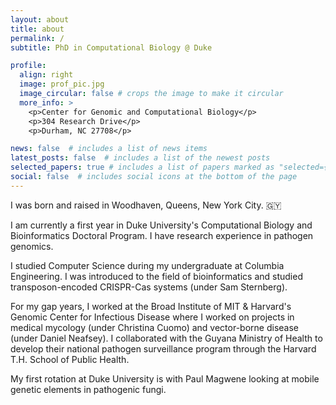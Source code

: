 ```yaml
---
layout: about
title: about
permalink: /
subtitle: PhD in Computational Biology @ Duke 

profile:
  align: right
  image: prof_pic.jpg
  image_circular: false # crops the image to make it circular
  more_info: >
    <p>Center for Genomic and Computational Biology</p> 
    <p>304 Research Drive</p>
    <p>Durham, NC 27708</p>

news: false  # includes a list of news items
latest_posts: false  # includes a list of the newest posts
selected_papers: true # includes a list of papers marked as "selected={true}"
social: false  # includes social icons at the bottom of the page
---
```

I was born and raised in Woodhaven, Queens, New York City. 🇬🇾

I am currently a first year in Duke University's Computational Biology and Bioinformatics Doctoral Program. I have research experience in pathogen genomics.

I studied Computer Science during my undergraduate at Columbia Engineering. I was introduced to the field of bioinformatics and studied transposon-encoded CRISPR-Cas systems (under Sam Sternberg). 

For my gap years, I worked at the Broad Institute of MIT & Harvard's Genomic Center for Infectious Disease where I worked on projects in medical mycology (under Christina Cuomo) and vector-borne disease (under Daniel Neafsey). I collaborated with the Guyana Ministry of Health to develop their national pathogen surveillance program through the Harvard T.H. School of Public Health. 
 
My first rotation at Duke University is with Paul Magwene looking at mobile genetic elements in pathogenic fungi.

